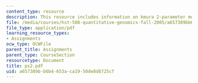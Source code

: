 ```yaml
---
content_type: resource
description: This resource includes information on kmura 2-parameter model.
file: /media/courses/hst-508-quantitative-genomics-fall-2005/a657389bb6b4653aca1950de8d8725cf_ps2.pdf
file_type: application/pdf
learning_resource_types:
- Assignments
ocw_type: OCWFile
parent_title: Assignments
parent_type: CourseSection
resourcetype: Document
title: ps2.pdf
uid: a657389b-b6b4-653a-ca19-50de8d8725cf
---
```

